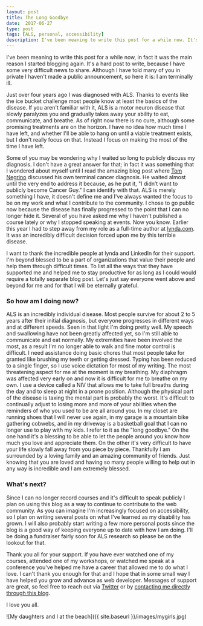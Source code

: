 ```yaml
---
layout: post
title: The Long Goodbye
date:  2017-06-27
type: post
tags: [ALS, personal, accessibility]
description: I've been meaning to write this post for a while now. It's a hard post to write, because I have some very difficult news to share.
---
```

I've been meaning to write this post for a while now, in fact it was the main reason I started blogging again. It's a hard post to write, because I have some very difficult news to share. Although I have told many of you in private I haven't made a public announcement, so here it is: I am terminally ill.

Just over four years ago I was diagnosed with ALS. Thanks to events like the ice bucket challenge most people know at least the basics of the disease. If you aren't familiar with it, ALS is a motor neuron disease that slowly paralyzes you and gradually takes away your ability to eat, communicate, and breathe. As of right now there is no cure, although some promising treatments are on the horizon. I have no idea how much time I have left, and whether I'll be able to hang on until a viable treatment exists, but I don't really focus on that. Instead I focus on making the most of the time I have left.

Some of you may be wondering why I waited so long to publicly discuss my diagnosis. I don't have a great answer for that; in fact it was something that I wondered about myself until I read the amazing blog post where [Tom Negrino](http://www.backupbrain.com/2016/05/ive-had-a-big-secret-now-im-sharing-it/  "Blog post by Tom Negrino discussing his cancer diagnosis") discussed his own terminal cancer diagnosis. He waited almost until the very end to address it because, as he put it, "I didn’t want to publicly become Cancer Guy." I can identify with that. ALS is merely something I have, it doesn't define me and I've always wanted the focus to be on my work and what I contribute to the community. I chose to go public now because the disease has finally progressed to the point that I can no longer hide it. Several of you have asked me why I haven't published a course lately or why I stopped speaking at events. Now you know. Earlier this year I had to step away from my role as a full-time author at [lynda.com](http://lynda.com "lynda.com"). It was an incredibly difficult decision forced upon me by this terrible disease.

I want to thank the incredible people at lynda and LinkedIn for their support. I'm beyond blessed to be a part of organizations that value their people and help them through difficult times. To list all the ways that they have supported me and helped me to stay productive for as long as I could would require a totally separate blog post. Let's just say everyone went above and beyond for me and for that I will be eternally grateful.

### So how am I doing now?

ALS is an incredibly individual disease. Most people survive for about 2 to 5 years after their initial diagnosis, but everyone progresses in different ways and at different speeds. Seen in that light I'm doing pretty well. My speech and swallowing have not been greatly affected yet, so I'm still able to communicate and eat normally. My extremities have been involved the most, as a result I'm no longer able to walk and fine motor control is difficult. I need assistance doing basic chores that most people take for granted like brushing my teeth or getting dressed. Typing has been reduced to a single finger, so I use voice dictation for most of my writing. The most threatening aspect for me at the moment is my breathing. My diaphragm was affected very early on and now it is difficult for me to breathe on my own. I use a device called a NIV that allows me to take full breaths during the day and to sleep at night in a prone position. Although the physical part of the disease is taxing the mental part is probably the worst. It's difficult to continually adjust to losing more and more of your abilities when the reminders of who you used to be are all around you. In my closet are running shoes that I will never use again, in my garage is a mountain bike gathering cobwebs, and in my driveway is a basketball goal that I can no longer use to play with my kids. I refer to it as the "long goodbye." On the one hand it's a blessing to be able to let the people around you know how much you love and appreciate them. On the other it's very difficult to have your life slowly fall away from you piece by piece. Thankfully I am surrounded by a loving family and an amazing community of friends. Just knowing that you are loved and having so many people willing to help out in any way is incredible and I am extremely blessed.

### What's next?

Since I can no longer record courses and it's difficult to speak publicly I plan on using this blog as a way to continue to contribute to the web community. As you can imagine I'm increasingly focused on accessibility, so I plan on writing several posts on what I've learned as my disability has grown. I will also probably start writing a few more personal posts since the blog is a good way of keeping everyone up to date with how I am doing. I'll be doing a fundraiser fairly soon for ALS research so please be on the lookout for that.

Thank you all for your support. If you have ever watched one of my courses, attended one of my workshops, or watched me speak at a conference you've helped me have a career that allowed me to do what I love. I can't thank you enough for that and I hope that in some small way I have helped you grow and advance as web developer. Messages of support are great, so feel free to reach out via [Twitter](https://twitter.com/jameswillweb "my twitter profile") or by [contacting me directly through this blog]({{site.baseurl}}/contact.html  "contact page"). 

I love you all.

![My daughters and I at the beach]({{ site.baseurl }}/images/mygirls.jpg)
